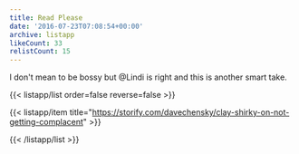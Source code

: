 ```yaml
---
title: Read Please
date: '2016-07-23T07:08:54+00:00'
archive: listapp
likeCount: 33
relistCount: 15
---
```


I don't mean to be bossy but @Lindi is right and this is another smart take.

{{< listapp/list order=false reverse=false >}}

   {{< listapp/item title="https://storify.com/davechensky/clay-shirky-on-not-getting-complacent" >}}

{{< /listapp/list >}}
